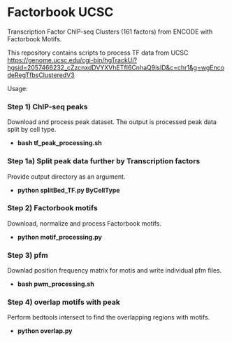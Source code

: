 # Factorbook UCSC

Transcription Factor ChIP-seq Clusters (161 factors) from ENCODE with Factorbook Motifs.

This repository contains scripts to process TF data from UCSC https://genome.ucsc.edu/cgi-bin/hgTrackUi?hgsid=2057466232_cZzcnxdDVYXVhETfI6CnhaQ9isID&c=chr1&g=wgEncodeRegTfbsClusteredV3

Usage:

### Step 1) ChIP-seq peaks
Download and process peak dataset. The output is processed peak data split by cell type.
  * **bash tf_peak_processing.sh**

### Step 1a) Split peak data further by Transcription factors
Provide output directory as an argument.
  * **python splitBed_TF.py ByCellType**

### Step 2) Factorbook motifs
Download, normalize and process Factorbook motifs.
  * **python motif_processing.py**

### Step 3) pfm 
Downlad position frequency matrix for motis and write individual pfm files.
  * **bash pwm_processing.sh**

### Step 4) overlap motifs with peak
Perform bedtools intersect to find the overlapping regions with motifs.
  * **python overlap.py**
